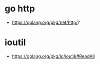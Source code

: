 # go http

* https://golang.org/pkg/net/http/?

# ioutil

* https://golang.org/pkg/io/ioutil/#ReadAll
